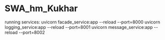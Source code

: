 # SWA_hm_Kukhar

running services:
uvicorn facade_service:app --reload --port=8000
uvicorn logging_service:app --reload --port=8001
uvicorn message_service:app --reload --port=8002
